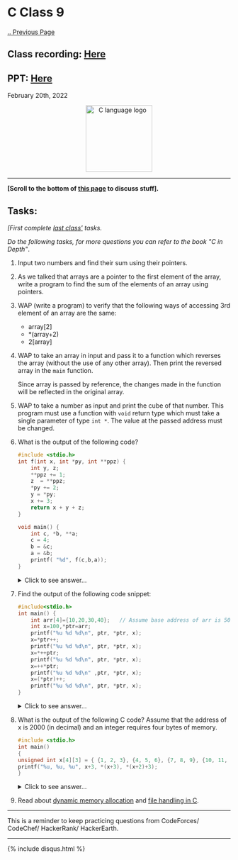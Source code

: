 # C Class 9

[.. Previous Page](..)

## Class recording: [Here](https://drive.google.com/file/d/1Qjp2-FSEh6XllD2g_NdexCbpXzPAWodN/view?usp=sharing)

## PPT: [Here](./CC_FirstYe_Class9.pdf)

February 20th, 2022

<div align="center"><img src="../C_logo.png" alt="C language logo" height=150/></div>

<hr>

**[Scroll to the bottom of [this page](https://cc-mnnit.github.io/2021-22-Classes/Freshers/C/2022_02_20_CClass-9/) to discuss stuff].**

## Tasks:

*[First complete [last class'](../2022_02_19_CClass-8) tasks.*

*Do the following tasks, for more questions you can refer to the book "C in Depth"*.

1. Input two numbers and find their sum using their pointers.

2. As we talked that arrays are a pointer to the first element of the array, write a program to find the sum of the elements of an array using pointers.

3. WAP (write a program) to verify that the following ways of accessing 3rd element of an array are the same:

    - array[2]
    - *(array+2)
    - 2[array]

4. WAP to take an array in input and pass it to a function which reverses the array (without the use of any other array). Then print the reversed array in the `main` function.
    
    Since array is passed by reference, the changes made in the function will be reflected in the original array.

5. WAP to take a number as input and print the cube of that number. This program must use a function with `void` return type which must take a single parameter of type `int *`. The value at the passed address must be changed.

6. What is the output of the following code?

    ```cpp
    #include <stdio.h>
    int f(int x, int *py, int **ppz) {
        int y, z;
        **ppz += 1; 
        z  = **ppz;
        *py += 2;
        y = *py;
        x += 3;
        return x + y + z;
    }
    
    void main() {
        int c, *b, **a;
        c = 4;
        b = &c;
        a = &b; 
        printf( "%d", f(c,b,a));
    }
    ```

    <details><summary>Click to see answer...</summary>19
    
    Hint: it is combination of call by value and call by reference. The value in variable `x` in function `f` is not at same address as that of variable `x` in function `main`.</details>

7. Find the output of the following code snippet:

    ```cpp
    #include<stdio.h>
    int main() {
        int arr[4]={10,20,30,40};   // Assume base address of arr is 5000
        int x=100,*ptr=arr;
        printf("%u %d %d\n", ptr, *ptr, x);
        x=*ptr++;
        printf("%u %d %d\n", ptr, *ptr, x);
        x=*++ptr;
        printf("%u %d %d\n", ptr, *ptr, x);
        x=++*ptr;
        printf("%u %d %d\n" ,ptr, *ptr, x);
        x=(*ptr)++;
        printf("%u %d %d\n", ptr, *ptr, x);
    }
    ```

    <details><summary>Click to see answer...</summary>
    
    ```
    5000 10 100
    5002 20 10
    5004 30 30
    5004 31 31
    5004 32 31
    ```

    </details>

8. What is the output of the following C code? Assume that the address of x is 2000 (in decimal) and an integer requires four bytes of memory.

    ```cpp
    #include <stdio.h>
    int main()
    { 
    unsigned int x[4][3] = { {1, 2, 3}, {4, 5, 6}, {7, 8, 9}, {10, 11, 12} };
    printf("%u, %u, %u", x+3, *(x+3), *(x+2)+3);
    }
    ```

    <details><summary>Click to see answer...</summary>

    `2036 2036 2036`
    
    **Explanation:**
    
    Given `x = 2000`

    Since `x` is considered as a pointer to an array of 3 integers and an integer takes 4 bytes, value of `x + 3 = 2000 + 3*3*4 = 2036`

    The expression, `*(x + 3)` also prints same address as x is 2D array.

    The expression `*(x + 2) + 3 = 2000 + 2*3*4 + 3*4 = 2036`
    </details>

9. Read about [dynamic memory allocation](https://www.geeksforgeeks.org/dynamic-memory-allocation-in-c-using-malloc-calloc-free-and-realloc/) and [file handling in C](https://www.geeksforgeeks.org/basics-file-handling-c/).

<hr>

This is a reminder to keep practicing questions from CodeForces/ CodeChef/ HackerRank/ HackerEarth.

<hr>

{% include disqus.html %}
